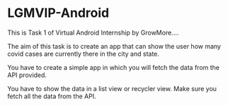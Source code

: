 # LGMVIP-Android
This is Task 1 of Virtual Android Internship by GrowMore....

The aim of this task is to create an app that can show the user how many covid cases are currently there in the city and state.

You have to create a simple app in which you will fetch the data from the API provided.

You have to show the data in a list view or recycler view. Make sure you fetch all the data from the API.


